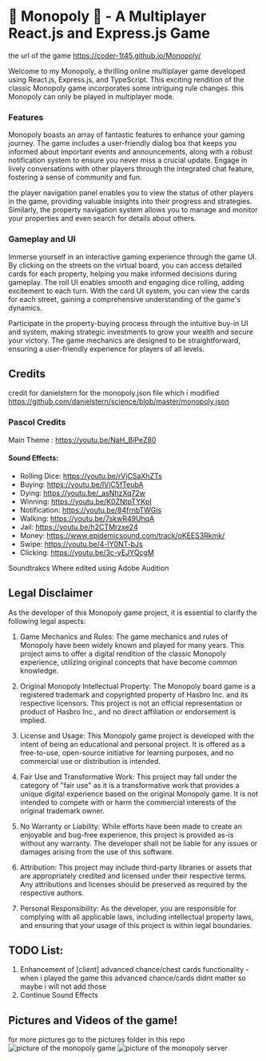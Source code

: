 # 🎲 Monopoly 🎲 - A Multiplayer React.js and Express.js Game
the url of the game https://coder-1t45.github.io/Monopoly/

Welcome to my Monopoly, a thrilling online multiplayer game developed using React.js, Express.js, and TypeScript. This exciting rendition of the classic Monopoly game incorporates some intriguing rule changes. this Monopoly can only be played in multiplayer mode.

### Features

Monopoly boasts an array of fantastic features to enhance your gaming journey. The game includes a user-friendly dialog box that keeps you informed about important events and announcements, along with a robust notification system to ensure you never miss a crucial update. Engage in lively conversations with other players through the integrated chat feature, fostering a sense of community and fun.

the player navigation panel enables you to view the status of other players in the game, providing valuable insights into their progress and strategies. Similarly, the property navigation system allows you to manage and monitor your properties and even search for details about others.

### Gameplay and UI

Immerse yourself in an interactive gaming experience through the game UI. By clicking on the streets on the virtual board, you can access detailed cards for each property, helping you make informed decisions during gameplay. The roll UI enables smooth and engaging dice rolling, adding excitement to each turn. With the card UI system, you can view the cards for each street, gaining a comprehensive understanding of the game's dynamics.

Participate in the property-buying process through the intuitive buy-in UI and system, making strategic investments to grow your wealth and secure your victory. The game mechanics are designed to be straightforward, ensuring a user-friendly experience for players of all levels.

## Credits

credit for danielstern for the monopoly.json file which i modified
https://github.com/danielstern/science/blob/master/monopoly.json

### Pascol Credits
Main Theme : https://youtu.be/NaH_BiPeZ80

#### Sound Effects:
* Rolling Dice: https://youtu.be/rVjCSaXhZTs
* Buying: https://youtu.be/IVjC5fTeubA
* Dying: https://youtu.be/_asNhzXq72w
* Winning: https://youtu.be/K0ZNtpTYKpI
* Notification: https://youtu.be/84frnbTWGis
* Walking: https://youtu.be/7skwR49UhqA
* Jail: https://youtu.be/h2CTMrzxe24
* Money: https://www.epidemicsound.com/track/oKEES3Rkmk/
* Swipe: https://youtu.be/4-lY0NT-bJs
* Clicking: https://youtu.be/3c-yEJYQcgM

Soundtrakcs Where edited using Adobe Audition

## Legal Disclaimer

As the developer of this Monopoly game project, it is essential to clarify the following legal aspects:

1. Game Mechanics and Rules: The game mechanics and rules of Monopoly have been widely known and played for many years. This project aims to offer a digital rendition of the classic Monopoly experience, utilizing original concepts that have become common knowledge.

2. Original Monopoly Intellectual Property: The Monopoly board game is a registered trademark and copyrighted property of Hasbro Inc. and its respective licensors. This project is not an official representation or product of Hasbro Inc., and no direct affiliation or endorsement is implied.

3. License and Usage: This Monopoly game project is developed with the intent of being an educational and personal project. It is offered as a free-to-use, open-source initiative for learning purposes, and no commercial use or distribution is intended.

4. Fair Use and Transformative Work: This project may fall under the category of "fair use" as it is a transformative work that provides a unique digital experience based on the original Monopoly game. It is not intended to compete with or harm the commercial interests of the original trademark owner.

5. No Warranty or Liability: While efforts have been made to create an enjoyable and bug-free experience, this project is provided as-is without any warranty. The developer shall not be liable for any issues or damages arising from the use of this software.

6. Attribution: This project may include third-party libraries or assets that are appropriately credited and licensed under their respective terms. Any attributions and licenses should be preserved as required by the respective authors.

7. Personal Responsibility: As the developer, you are responsible for complying with all applicable laws, including intellectual property laws, and ensuring that your usage of this project is within legal boundaries.


## TODO List:
1. Enhancement of [client] advanced chance/chest cards functionality - when i played the game this advanced chance/cards didnt matter so maybe i will not add those
3. Continue Sound Effects

## Pictures and Videos of the game!
for more pictures go to the pictures folder in this repo
![picture of the monopoly game](https://cdn.discordapp.com/attachments/1005211638191890532/1133681326793433138/7.PNG)
![picture of the monopoly server](https://cdn.discordapp.com/attachments/1005211638191890532/1133683905522847816/17.PNG)
